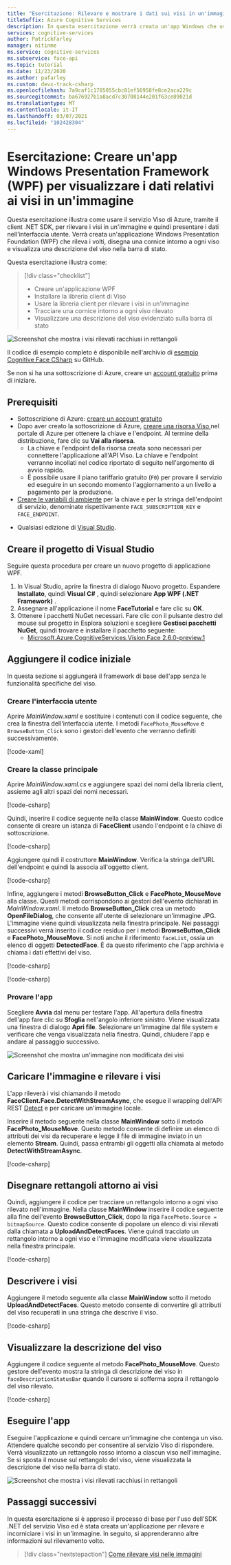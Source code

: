 ```yaml
---
title: "Esercitazione: Rilevare e mostrare i dati sui visi in un'immagine usando .NET SDK"
titleSuffix: Azure Cognitive Services
description: In questa esercitazione verrà creata un'app Windows che usa il servizio Viso per rilevare e incorniciare i visi in un'immagine.
services: cognitive-services
author: PatrickFarley
manager: nitinme
ms.service: cognitive-services
ms.subservice: face-api
ms.topic: tutorial
ms.date: 11/23/2020
ms.author: pafarley
ms.custom: devx-track-csharp
ms.openlocfilehash: 7a9caf1c1785055cbc81ef56958fe8ce2aca229c
ms.sourcegitcommit: ba676927b1a8acd7c30708144e201f63ce89021d
ms.translationtype: MT
ms.contentlocale: it-IT
ms.lasthandoff: 03/07/2021
ms.locfileid: "102428304"
---
```

# <a name="tutorial-create-a-windows-presentation-framework-wpf-app-to-display-face-data-in-an-image"></a>Esercitazione: Creare un'app Windows Presentation Framework (WPF) per visualizzare i dati relativi ai visi in un'immagine

Questa esercitazione illustra come usare il servizio Viso di Azure, tramite il client .NET SDK, per rilevare i visi in un'immagine e quindi presentare i dati nell'interfaccia utente. Verrà creata un'applicazione Windows Presentation Foundation (WPF) che rileva i volti, disegna una cornice intorno a ogni viso e visualizza una descrizione del viso nella barra di stato. 

Questa esercitazione illustra come:

> [!div class="checklist"]
> - Creare un'applicazione WPF
> - Installare la libreria client di Viso
> - Usare la libreria client per rilevare i visi in un'immagine
> - Tracciare una cornice intorno a ogni viso rilevato
> - Visualizzare una descrizione del viso evidenziato sulla barra di stato

![Screenshot che mostra i visi rilevati racchiusi in rettangoli](../Images/getting-started-cs-detected.png)

Il codice di esempio completo è disponibile nell'archivio di [esempio Cognitive Face CSharp](https://github.com/Azure-Samples/Cognitive-Face-CSharp-sample) su GitHub.

Se non si ha una sottoscrizione di Azure, creare un [account gratuito](https://azure.microsoft.com/free/cognitive-services/) prima di iniziare. 


## <a name="prerequisites"></a>Prerequisiti

* Sottoscrizione di Azure: [creare un account gratuito](https://azure.microsoft.com/free/cognitive-services/)
* Dopo aver creato la sottoscrizione di Azure, <a href="https://portal.azure.com/#create/Microsoft.CognitiveServicesFace"  title="creare una risorsa Viso"  target="_blank">creare una risorsa Viso </a> nel portale di Azure per ottenere la chiave e l'endpoint. Al termine della distribuzione, fare clic su **Vai alla risorsa**.
    * La chiave e l'endpoint della risorsa creata sono necessari per connettere l'applicazione all'API Viso. La chiave e l'endpoint verranno incollati nel codice riportato di seguito nell'argomento di avvio rapido.
    * È possibile usare il piano tariffario gratuito (`F0`) per provare il servizio ed eseguire in un secondo momento l'aggiornamento a un livello a pagamento per la produzione.
* [Creare le variabili di ambiente](../../cognitive-services-apis-create-account.md#configure-an-environment-variable-for-authentication) per la chiave e per la stringa dell'endpoint di servizio, denominate rispettivamente `FACE_SUBSCRIPTION_KEY` e `FACE_ENDPOINT`.
- Qualsiasi edizione di [Visual Studio](https://www.visualstudio.com/downloads/).

## <a name="create-the-visual-studio-project"></a>Creare il progetto di Visual Studio

Seguire questa procedura per creare un nuovo progetto di applicazione WPF.

1. In Visual Studio, aprire la finestra di dialogo Nuovo progetto. Espandere **Installato**, quindi **Visual C#** , quindi selezionare **App WPF (.NET Framework)** .
1. Assegnare all'applicazione il nome **FaceTutorial** e fare clic su **OK**.
1. Ottenere i pacchetti NuGet necessari. Fare clic con il pulsante destro del mouse sul progetto in Esplora soluzioni e scegliere **Gestisci pacchetti NuGet**, quindi trovare e installare il pacchetto seguente:
    - [Microsoft.Azure.CognitiveServices.Vision.Face 2.6.0-preview.1](https://www.nuget.org/packages/Microsoft.Azure.CognitiveServices.Vision.Face/2.6.0-preview.1)

## <a name="add-the-initial-code"></a>Aggiungere il codice iniziale

In questa sezione si aggiungerà il framework di base dell'app senza le funzionalità specifiche del viso.

### <a name="create-the-ui"></a>Creare l'interfaccia utente

Aprire *MainWindow.xaml* e sostituire i contenuti con il codice seguente, che crea la finestra dell'interfaccia utente. I metodi `FacePhoto_MouseMove` e `BrowseButton_Click` sono i gestori dell'evento che verranno definiti successivamente.

[!code-xaml[](~/Cognitive-Face-CSharp-sample/FaceTutorialCS/FaceTutorialCS/MainWindow.xaml?name=snippet_xaml)]

### <a name="create-the-main-class"></a>Creare la classe principale

Aprire *MainWindow.xaml.cs* e aggiungere spazi dei nomi della libreria client, assieme agli altri spazi dei nomi necessari. 

[!code-csharp[](~/Cognitive-Face-CSharp-sample/FaceTutorialCS/FaceTutorialCS/MainWindow.xaml.cs?name=snippet_using)]

Quindi, inserire il codice seguente nella classe **MainWindow**. Questo codice consente di creare un istanza di **FaceClient** usando l'endpoint e la chiave di sottoscrizione.

[!code-csharp[](~/Cognitive-Face-CSharp-sample/FaceTutorialCS/FaceTutorialCS/MainWindow.xaml.cs?name=snippet_mainwindow_fields)]

Aggiungere quindi il costruttore **MainWindow**. Verifica la stringa dell'URL dell'endpoint e quindi la associa all'oggetto client.

[!code-csharp[](~/Cognitive-Face-CSharp-sample/FaceTutorialCS/FaceTutorialCS/MainWindow.xaml.cs?name=snippet_mainwindow_constructor)]

Infine, aggiungere i metodi **BrowseButton_Click** e **FacePhoto_MouseMove** alla classe. Questi metodi corrispondono ai gestori dell'evento dichiarati in *MainWindow.xaml*. Il metodo **BrowseButton_Click** crea un metodo **OpenFileDialog**, che consente all'utente di selezionare un'immagine JPG. L'immagine viene quindi visualizzata nella finestra principale. Nei passaggi successivi verrà inserito il codice residuo per i metodi **BrowseButton_Click** e **FacePhoto_MouseMove**. Si noti anche il riferimento `faceList`, ossia un elenco di oggetti **DetectedFace**. È da questo riferimento che l'app archivia e chiama i dati effettivi del viso.

[!code-csharp[](~/Cognitive-Face-CSharp-sample/FaceTutorialCS/FaceTutorialCS/MainWindow.xaml.cs?name=snippet_browsebuttonclick_start)]

<!-- [!code-csharp[](~/Cognitive-Face-CSharp-sample/FaceTutorialCS/FaceTutorialCS/MainWindow.xaml.cs?name=snippet_browsebuttonclick_end)] -->

[!code-csharp[](~/Cognitive-Face-CSharp-sample/FaceTutorialCS/FaceTutorialCS/MainWindow.xaml.cs?name=snippet_mousemove_start)]

<!-- [!code-csharp[](~/Cognitive-Face-CSharp-sample/FaceTutorialCS/FaceTutorialCS/MainWindow.xaml.cs?name=snippet_mousemove_end)] -->

### <a name="try-the-app"></a>Provare l'app

Scegliere **Avvia** dal menu per testare l'app. All'apertura della finestra dell'app fare clic su **Sfoglia** nell'angolo inferiore sinistro. Viene visualizzata una finestra di dialogo **Apri file**. Selezionare un'immagine dal file system e verificare che venga visualizzata nella finestra. Quindi, chiudere l'app e andare al passaggio successivo.

![Screenshot che mostra un'immagine non modificata dei visi](../Images/getting-started-cs-ui.png)

## <a name="upload-image-and-detect-faces"></a>Caricare l'immagine e rilevare i visi

L'app rileverà i visi chiamando il metodo **FaceClient.Face.DetectWithStreamAsync**, che esegue il wrapping dell'API REST [Detect](https://westus.dev.cognitive.microsoft.com/docs/services/563879b61984550e40cbbe8d/operations/563879b61984550f30395236) e per caricare un'immagine locale.

Inserire il metodo seguente nella classe **MainWindow** sotto il metodo **FacePhoto_MouseMove**. Questo metodo consente di definire un elenco di attributi dei visi da recuperare e legge il file di immagine inviato in un elemento **Stream**. Quindi, passa entrambi gli oggetti alla chiamata al metodo **DetectWithStreamAsync**.

[!code-csharp[](~/Cognitive-Face-CSharp-sample/FaceTutorialCS/FaceTutorialCS/MainWindow.xaml.cs?name=snippet_uploaddetect)]

## <a name="draw-rectangles-around-faces"></a>Disegnare rettangoli attorno ai visi

Quindi, aggiungere il codice per tracciare un rettangolo intorno a ogni viso rilevato nell'immagine. Nella classe **MainWindow** inserire il codice seguente alla fine dell'evento **BrowseButton_Click**, dopo la riga `FacePhoto.Source = bitmapSource`. Questo codice consente di popolare un elenco di visi rilevati dalla chiamata a **UploadAndDetectFaces**. Viene quindi tracciato un rettangolo intorno a ogni viso e l'immagine modificata viene visualizzata nella finestra principale.

[!code-csharp[](~/Cognitive-Face-CSharp-sample/FaceTutorialCS/FaceTutorialCS/MainWindow.xaml.cs?name=snippet_browsebuttonclick_mid)]

## <a name="describe-the-faces"></a>Descrivere i visi

Aggiungere il metodo seguente alla classe **MainWindow** sotto il metodo **UploadAndDetectFaces**. Questo metodo consente di convertire gli attributi del viso recuperati in una stringa che descrive il viso.

[!code-csharp[](~/Cognitive-Face-CSharp-sample/FaceTutorialCS/FaceTutorialCS/MainWindow.xaml.cs?name=snippet_facedesc)]

## <a name="display-the-face-description"></a>Visualizzare la descrizione del viso

Aggiungere il codice seguente al metodo **FacePhoto_MouseMove**. Questo gestore dell'evento mostra la stringa di descrizione del viso in `faceDescriptionStatusBar` quando il cursore si sofferma sopra il rettangolo del viso rilevato.

[!code-csharp[](~/Cognitive-Face-CSharp-sample/FaceTutorialCS/FaceTutorialCS/MainWindow.xaml.cs?name=snippet_mousemove_mid)]

## <a name="run-the-app"></a>Eseguire l'app

Eseguire l'applicazione e quindi cercare un'immagine che contenga un viso. Attendere qualche secondo per consentire al servizio Viso di rispondere. Verrà visualizzato un rettangolo rosso intorno a ciascun viso nell'immagine. Se si sposta il mouse sul rettangolo del viso, viene visualizzata la descrizione del viso nella barra di stato.

![Screenshot che mostra i visi rilevati racchiusi in rettangoli](../Images/getting-started-cs-detected.png)


## <a name="next-steps"></a>Passaggi successivi

In questa esercitazione si è appreso il processo di base per l'uso dell'SDK .NET del servizio Viso ed è stata creata un'applicazione per rilevare e incorniciare i visi in un'immagine. In seguito, si apprenderanno altre informazioni sul rilevamento volto.

> [!div class="nextstepaction"]
> [Come rilevare visi nelle immagini](../Face-API-How-to-Topics/HowtoDetectFacesinImage.md)